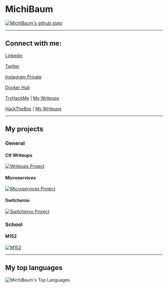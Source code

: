 # MichiBaum

[![MichiBaum's github stats](https://github-readme-stats.vercel.app/api?username=MichiBaum&count_private=true&show_icons=true&theme=great-gatsby)](https://github.com/MichiBaum/github-readme-stats)  

----

## Connect with me:  

[Linkedin](https://www.linkedin.com/in/michael-baumberger-a06306198/)<br>  
[Twitter](https://twitter.com/baum_michi)<br>  
[Instagram Private](https://www.instagram.com/jaloleyboi/)<br>  
[Docker Hub](https://hub.docker.com/u/70131370)<br>  
[TryHackMe](https://tryhackme.com/p/MichiBaum) | [My Writeups](https://github.com/MichiBaum/writeups)<br>  
[HackTheBox](https://www.hackthebox.eu/profile/446524) | [My Writeups](https://github.com/MichiBaum/writeups)<br>  

----

## My projects

### General

#### Ctf Writeups

[![Writeups Project](https://github-readme-stats.vercel.app/api/pin/?username=MichiBaum&repo=writeups&show_owner=true)](https://github.com/MichiBaum/writeups)

#### Microservices

[![Microservices Project](https://github-readme-stats.vercel.app/api/pin/?username=MichiBaum&repo=Microservices&show_owner=true)](https://github.com/MichiBaum/Microservices)

#### Switcheroo

[![Switcheroo Project](https://github-readme-stats.vercel.app/api/pin/?username=MichiBaum&repo=Switcheroo&show_owner=true)](https://github.com/MichiBaum/Switcheroo)  

### School

#### M152

[![M152](https://github-readme-stats.vercel.app/api/pin/?username=MichiBaum&repo=m152&show_owner=true)](https://github.com/MichiBaum/m152)  

----

## My top languages

<img align="left" alt="MichiBaum's Top Languages" src="https://github-readme-stats.vercel.app/api/top-langs/?username=MichiBaum&hide_border=true" /><br>  
